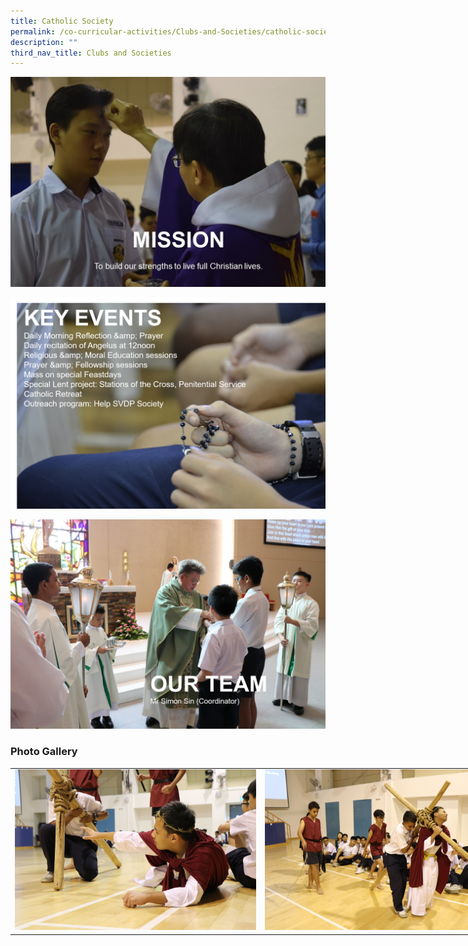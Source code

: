 ```yaml
---
title: Catholic Society
permalink: /co-curricular-activities/Clubs-and-Societies/catholic-society/
description: ""
third_nav_title: Clubs and Societies
---
```

![](/images/cs1.jpeg)

![](/images/cs4.png)

![](/images/cs2.png)



### Photo Gallery

<table style="undefined;table-layout: fixed; width: 800px">
<colgroup>
<col style="width: 400px">
<col style="width: 400px">
</colgroup>
<tbody>
  <tr>
    <td><img src="/images/cs5-min.jpeg"></td>
    <td><img src="/images/cs6-min.jpeg"></td>
	</tr>
</tbody>
</table>